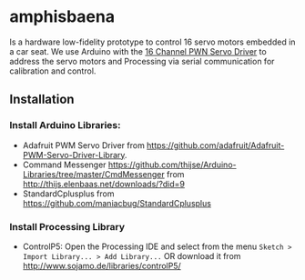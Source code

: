 # amphisbaena

Is a hardware low-fidelity prototype to control 16 servo motors embedded in a car seat. We use Arduino with the [16 Channel PWN Servo Driver](https://learn.adafruit.com/16-channel-pwm-servo-driver/overview) to address the servo motors and Processing via serial communication for calibration and control.

## Installation
### Install Arduino Libraries:
* Adafruit PWM Servo Driver from https://github.com/adafruit/Adafruit-PWM-Servo-Driver-Library.
* Command Messenger https://github.com/thijse/Arduino-Libraries/tree/master/CmdMessenger from http://thijs.elenbaas.net/downloads/?did=9
* StandardCplusplus from https://github.com/maniacbug/StandardCplusplus

### Install Processing Library
* ControlP5: Open the Processing IDE and select from the menu `Sketch > Import Library... > Add Library...` OR download it from http://www.sojamo.de/libraries/controlP5/
